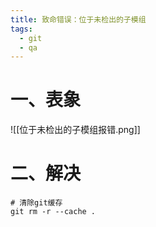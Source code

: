 ```yaml
---
title: 致命错误：位于未检出的子模组
tags:
  - git
  - qa
---
```

# 一、表象
![[位于未检出的子模组报错.png]]
# 二、解决
```git
# 清除git缓存
git rm -r --cache .
```